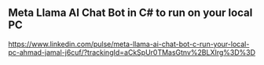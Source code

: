 Meta Llama AI Chat Bot in C# to run on your local PC
------------------------------------------------------
https://www.linkedin.com/pulse/meta-llama-ai-chat-bot-c-run-your-local-pc-ahmad-jamal-j6cuf/?trackingId=aCkSpUr0TMasGtnv%2BLXIrg%3D%3D
